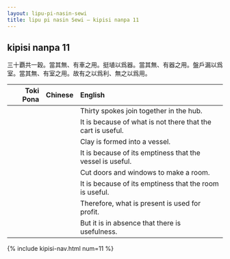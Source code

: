 ```yaml
---
layout: lipu-pi-nasin-sewi
title: lipu pi nasin Sewi — kipisi nanpa 11
---
```


## kipisi nanpa 11

三十覇共一穀。當其無、有車之用。挺埴以爲器。當其無、有器之用。盤戶漏以爲室。當其無、有室之用。故有之以爲利、無之以爲用。

| Toki Pona | Chinese | English
|-:|:-:|:-
|  |  | Thirty spokes join together in the hub.
|  |  | It is because of what is not there that the cart is useful.
|  |  | Clay is formed into a vessel.
|  |  | It is because of its emptiness that the vessel is useful.
|  |  | Cut doors and windows to make a room.
|  |  | It is because of its emptiness that the room is useful.
|  |  | Therefore, what is present is used for profit.
|  |  | But it is in absence that there is usefulness.

{% include kipisi-nav.html num=11 %}
